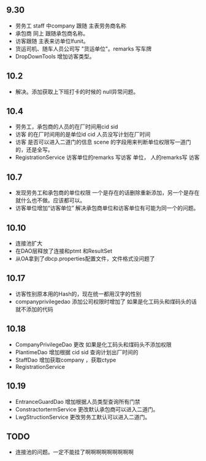 ﻿## 9.30  
 * 劳务工 staff 中company 跟随 主表劳务商名称
 * 承包商 同上 跟随承包商名称。
 * 访客跟随 主表来访单位lfunit。
 * 货运司机、随车人员公司写 "货运单位"。remarks 写车牌
 * DropDownTools 增加访客类型。
 
## 10.2
 * 解决。添加获取上下班打卡的时候的 null异常问题。


## 10.4 
* 劳务工，承包商的人员的在厂时间用cid  sid
* 访客  的在厂时间用的是单位id cid  人员没写计划在厂时间
* 访客  是否可以进入二道门的信息  scene  的字段用来判断单位权限写一道门的，还是全写。
* RegistrationService  访客单位的remarks 写访客 单位，  人的remarks写 访客


## 10.7
* 发现劳务工和承包商的单位权限 一个是存在的话删除重新添加，另一个是存在就什么也不做。应该都可以。
* 访客单位增加“访客单位”  解决承包商单位和访客单位有可能为同一个的问题。

## 10.10
* 连接池扩大
* 在DAO层释放了连接和ptmt 和ResultSet
* 从OA拿到了dbcp.properties配置文件，文件格式没问题了

## 10.17
* 访客性别原本用的Hash的，现在统一都用汉字的性别
* companyprivilegedao 添加公司权限时增加了 如果是化工码头和煤码头的话就不添加的代码

## 10.18
* CompanyPrivilegeDao 更改 如果是化工码头和煤码头不添加权限
* PlantimeDao 增加根据 cid sid 查询计划出厂时间的
* StaffDao 增加获取company ，获取ctype
* RegistrationService

## 10.19
* EntranceGuardDao 增加根据人员类型查询所有门禁
* ConstractortermService 更改默认承包商可以进入二道门。
* LwgStructionService 更改劳务工默认可以进入二道门。

## TODO
* 连接池的问题。一定不能挂了啊啊啊啊啊啊啊啊啊
 	
 	
